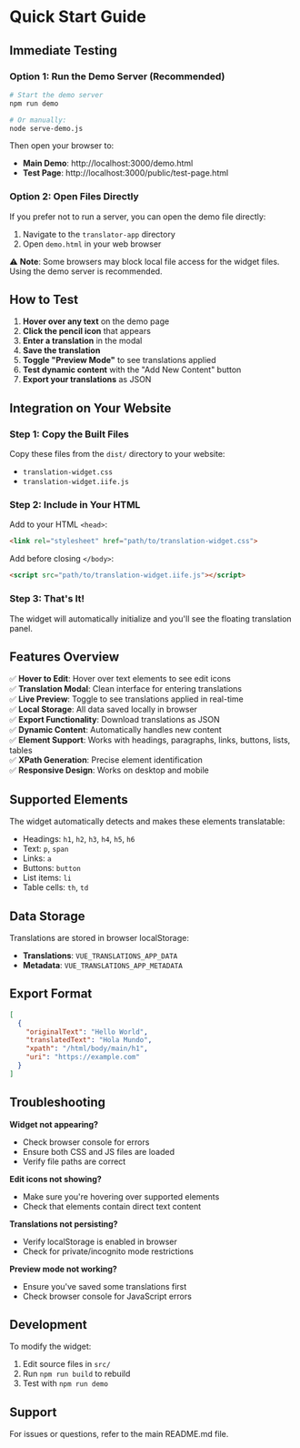 # Quick Start Guide

## Immediate Testing

### Option 1: Run the Demo Server (Recommended)

```bash
# Start the demo server
npm run demo

# Or manually:
node serve-demo.js
```

Then open your browser to:
- **Main Demo**: http://localhost:3000/demo.html
- **Test Page**: http://localhost:3000/public/test-page.html

### Option 2: Open Files Directly

If you prefer not to run a server, you can open the demo file directly:

1. Navigate to the `translator-app` directory
2. Open `demo.html` in your web browser

⚠️ **Note**: Some browsers may block local file access for the widget files. Using the demo server is recommended.

## How to Test

1. **Hover over any text** on the demo page
2. **Click the pencil icon** that appears
3. **Enter a translation** in the modal
4. **Save the translation**
5. **Toggle "Preview Mode"** to see translations applied
6. **Test dynamic content** with the "Add New Content" button
7. **Export your translations** as JSON

## Integration on Your Website

### Step 1: Copy the Built Files

Copy these files from the `dist/` directory to your website:
- `translation-widget.css`
- `translation-widget.iife.js`

### Step 2: Include in Your HTML

Add to your HTML `<head>`:
```html
<link rel="stylesheet" href="path/to/translation-widget.css">
```

Add before closing `</body>`:
```html
<script src="path/to/translation-widget.iife.js"></script>
```

### Step 3: That's It!

The widget will automatically initialize and you'll see the floating translation panel.

## Features Overview

✅ **Hover to Edit**: Hover over text elements to see edit icons  
✅ **Translation Modal**: Clean interface for entering translations  
✅ **Live Preview**: Toggle to see translations applied in real-time  
✅ **Local Storage**: All data saved locally in browser  
✅ **Export Functionality**: Download translations as JSON  
✅ **Dynamic Content**: Automatically handles new content  
✅ **Element Support**: Works with headings, paragraphs, links, buttons, lists, tables  
✅ **XPath Generation**: Precise element identification  
✅ **Responsive Design**: Works on desktop and mobile  

## Supported Elements

The widget automatically detects and makes these elements translatable:
- Headings: `h1`, `h2`, `h3`, `h4`, `h5`, `h6`
- Text: `p`, `span`
- Links: `a`
- Buttons: `button`
- List items: `li`
- Table cells: `th`, `td`

## Data Storage

Translations are stored in browser localStorage:
- **Translations**: `VUE_TRANSLATIONS_APP_DATA`
- **Metadata**: `VUE_TRANSLATIONS_APP_METADATA`

## Export Format

```json
[
  {
    "originalText": "Hello World",
    "translatedText": "Hola Mundo",
    "xpath": "/html/body/main/h1",
    "uri": "https://example.com"
  }
]
```

## Troubleshooting

**Widget not appearing?**
- Check browser console for errors
- Ensure both CSS and JS files are loaded
- Verify file paths are correct

**Edit icons not showing?**
- Make sure you're hovering over supported elements
- Check that elements contain direct text content

**Translations not persisting?**
- Verify localStorage is enabled in browser
- Check for private/incognito mode restrictions

**Preview mode not working?**
- Ensure you've saved some translations first
- Check browser console for JavaScript errors

## Development

To modify the widget:

1. Edit source files in `src/`
2. Run `npm run build` to rebuild
3. Test with `npm run demo`

## Support

For issues or questions, refer to the main README.md file.